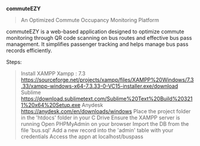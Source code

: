 **commuteEZY**

> An Optimized Commute Occupancy Monitoring Platform

commuteEZY is a web-based application designed to optimize commute monitoring through QR code scanning on bus routes and effective bus pass management. It simplifies passenger tracking and helps manage bus pass records efficiently.


Steps: 

> Install XAMPP
Xampp : 7.3 https://sourceforge.net/projects/xampp/files/XAMPP%20Windows/7.3.33/xampp-windows-x64-7.3.33-0-VC15-installer.exe/download Sublime https://download.sublimetext.com/Sublime%20Text%20Build%203211%20x64%20Setup.exe Anydesk https://anydesk.com/en/downloads/windows
> Place the project folder in the 'htdocs' folder in your C Drive
> Ensure the XAMPP server is running
> Open PHPMyAdmin on your browser
> Import the DB from the file 'bus.sql'
> Add a new record into the 'admin' table with your credentials
> Access the appn at localhost/buspass
